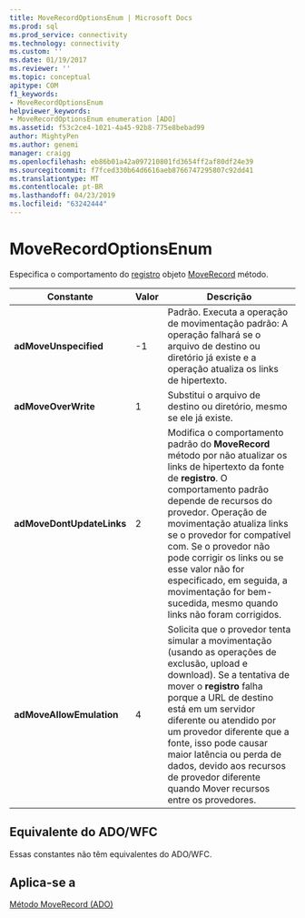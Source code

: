 ```yaml
---
title: MoveRecordOptionsEnum | Microsoft Docs
ms.prod: sql
ms.prod_service: connectivity
ms.technology: connectivity
ms.custom: ''
ms.date: 01/19/2017
ms.reviewer: ''
ms.topic: conceptual
apitype: COM
f1_keywords:
- MoveRecordOptionsEnum
helpviewer_keywords:
- MoveRecordOptionsEnum enumeration [ADO]
ms.assetid: f53c2ce4-1021-4a45-92b8-775e8bebad99
author: MightyPen
ms.author: genemi
manager: craigg
ms.openlocfilehash: eb86b01a42a097210801fd3654ff2af80df24e39
ms.sourcegitcommit: f7fced330b64d6616aeb8766747295807c92dd41
ms.translationtype: MT
ms.contentlocale: pt-BR
ms.lasthandoff: 04/23/2019
ms.locfileid: "63242444"
---
```

# <a name="moverecordoptionsenum"></a>MoveRecordOptionsEnum
Especifica o comportamento do [registro](../../../ado/reference/ado-api/record-object-ado.md) objeto [MoveRecord](../../../ado/reference/ado-api/moverecord-method-ado.md) método.  
  
|Constante|Valor|Descrição|  
|--------------|-----------|-----------------|  
|**adMoveUnspecified**|-1|Padrão. Executa a operação de movimentação padrão: A operação falhará se o arquivo de destino ou diretório já existe e a operação atualiza os links de hipertexto.|  
|**adMoveOverWrite**|1|Substitui o arquivo de destino ou diretório, mesmo se ele já existe.|  
|**adMoveDontUpdateLinks**|2|Modifica o comportamento padrão do **MoveRecord** método por não atualizar os links de hipertexto da fonte de **registro**. O comportamento padrão depende de recursos do provedor. Operação de movimentação atualiza links se o provedor for compatível com. Se o provedor não pode corrigir os links ou se esse valor não for especificado, em seguida, a movimentação for bem-sucedida, mesmo quando links não foram corrigidos.|  
|**adMoveAllowEmulation**|4|Solicita que o provedor tenta simular a movimentação (usando as operações de exclusão, upload e download). Se a tentativa de mover o **registro** falha porque a URL de destino está em um servidor diferente ou atendido por um provedor diferente que a fonte, isso pode causar maior latência ou perda de dados, devido aos recursos de provedor diferente quando Mover recursos entre os provedores.|  
  
## <a name="adowfc-equivalent"></a>Equivalente do ADO/WFC  
 Essas constantes não têm equivalentes do ADO/WFC.  
  
## <a name="applies-to"></a>Aplica-se a  
 [Método MoveRecord (ADO)](../../../ado/reference/ado-api/moverecord-method-ado.md)
